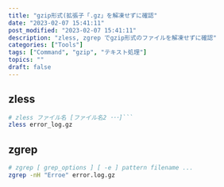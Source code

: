 ```yaml
---
title: "gzip形式(拡張子「.gz」を解凍せずに確認"
date: "2023-02-07 15:41:11"
post_modified: "2023-02-07 15:41:11"
description: "zless, zgrep でgzip形式のファイルを解凍せずに確認"
categories: ["Tools"]
tags: ["Command", "gzip", "テキスト処理"]
topics: ""
draft: false
---
```


## zless

```bash
# zless ファイル名 [ファイル名2 ･･･]```
zless error_log.gz
```

## zgrep

```bash
# zgrep [ grep_options ] [ -e ] pattern filename ...
zgrep -nH "Erroe" error.log.gz
```
